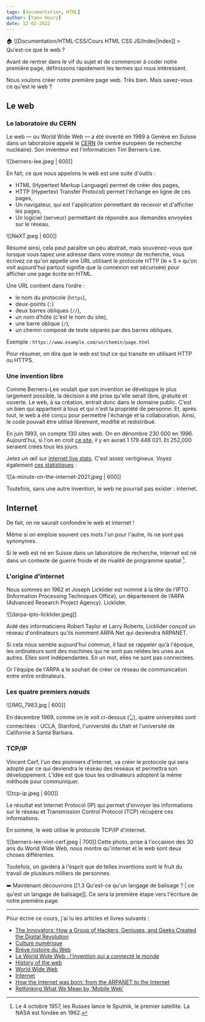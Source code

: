```yaml
---
tags: [documentation, HTML]
author: [Yann Houry]
date: 12-02-2022
---
```


🏠 [[Documentation/HTML-CSS/Cours HTML CSS JS/Index|Index]] > Qu'est-ce que le web ?

Avant de rentrer dans le vif du sujet et de commencer à coder notre première page, définissons rapidement les termes qui nous intéressent.

Nous voulons créer notre première page web. Très bien. Mais savez-vous ce qu'est le web ?

## Le web
### Le laboratoire du CERN
Le web — ou World Wide Web — a été inventé en 1989 à Genève en Suisse dans un laboratoire appelé le [CERN](https://home.cern/fr) (le centre européen de recherche nucléaire). Son inventeur est l'informaticien Tim Berners-Lee.

![[berners-lee.jpeg | 600]]

En fait, ce que nous appelons le web est une suite d'outils :

- HTML (Hypertext  Markup Language) permet de créer des pages,
- HTTP (Hypertext Transfer Protocol) permet l'échange en ligne de ces pages,
- Un navigateur, qui est l'application permettant de recevoir et d'afficher les pages,
- Un logiciel (serveur) permettant de répondre aux demandes envoyées sur le réseau.

![[NeXT.jpeg | 600]]

Résumé ainsi, cela peut paraître un peu abstrait, mais souvenez-vous que lorsque vous tapez une adresse dans votre moteur de recherche, vous écrivez ce qu'on appelle une URL utilisant le protocole HTTP (le « S » qu'on voit aujourd'hui partout signifie que la connexion est sécurisée) pour afficher une page écrite en HTML.

Une URL contient dans l’ordre :
- le nom du protocole (`https`),
- deux-points (`:`)
- deux barres obliques (`//`),
- un nom d’hôte (c'est le nom du site),
- une barre oblique (`/`),
- un chemin composé de texte séparés par des barres obliques.

Exemple : `https://www.example.com/un/chemin/page.html`

Pour résumer, on dira que le web est tout ce qui transite en utilisant HTTP ou HTTPS.

### Une invention libre
Comme Berners-Lee voulait que son invention se développe le plus largement possible, la décision a été prise qu'elle serait libre, gratuite et ouverte. Le web, à sa création, entrait donc dans le domaine public. C'est un bien qui appartient à tous et qui n'est la propriété de personne. Et, après tout, le web a été conçu pour permettre l'échange et la collaboration. Ainsi, le code pouvait être utilisé librement, modifié et redistribué.

En juin 1993, on compte 130 sites web. On en dénombre 230 000 en 1996. Aujourd'hui, si l'on en croit [ce site](https://siteefy.com/how-many-websites-are-there/#:~:text=Currently%2C%20there%20are%20around%201.18,active%2C%2083%25%20are%20inactive.), il y en aurait 1 179 448 021. Et 252,000 seraient créés tous les jours.

Jetez un œil sur [internet live stats](https://www.internetlivestats.com/). C'est assez vertigineux. Voyez également [ces statistiques](https://www.statista.com/chart/25443/estimated-amount-of-data-created-on-the-internet-in-one-minute/) :

![[a-minute-on-the-internet-2021.jpeg | 600]]

Toutefois, sans une autre invention, le web ne pourrait pas exister : internet.

## Internet
De fait, on ne saurait confondre le web et internet !

Même si on emploie souvent ces mots l'un pour l'autre, ils ne sont pas synonymes.

Si le web est né en Suisse dans un laboratoire de recherche, internet est né dans un contexte de guerre froide et de rivalité de programme spatial [^1]. 

### L'origine d'internet
Nous sommes en 1962 et Joseph Licklider est nommé à la tête de l’IPTO (Information Processing Techniques Office), un département de l’ARPA (Advanced Research Project Agency). Licklider.

![[darpa-ipto-licklider.jpeg]]

Aidé des informaticiens Robert Taylor et Larry Roberts, Licklider conçoit un réseau d'ordinateurs qu'ils nomment ARPA Net qui deviendra ARPANET.

Si cela nous semble aujourd'hui commun, il faut se rappeler qu'à l'époque, les ordinateurs sont des machines qui ne sont pas reliées les unes aux autres. Elles sont indépendantes. En un mot, elles ne sont pas connectées. 

Or l'équipe de l'ARPA a le souhait de créer ce réseau de communication entre entre ordinateurs.

### Les quatre premiers nœuds
![[IMG_7983.jpg | 600]]

En décembre 1969, comme on le voit ci-dessus (👆), quatre universités sont connectées : UCLA, Stanford, l'université du Utah et l'université de Californie à Santa Barbara.

### TCP/IP
Vincent Cerf, l'un des pionniers d'internet, va créer le protocole qui sera adopté par ce qui deviendra le réseau des réseaux et permettra son développement. L'idée est que tous les ordinateurs adoptent la même méthode pour communiquer. 

![[tcp-ip.jpeg | 600]]

Le résultat est Internet Protocol (IP) qui permet d'envoyer les informations sur le réseau et Transmission Control Protocol (TCP) récupère ces informations. 

En somme, le web utilise le protocole TCP/IP d'internet.

![[berners-lee-vint-cerf.jpeg | 700]]
Cette photo, prise à l'occasion des 30 ans du World Wide Web, nous montre qu'internet et le web sont deux choses différentes.

Toutefois, on gardera à l'esprit que de telles inventions sont le fruit du travail de plusieurs milliers de personnes.

➡️ Maintenant découvrons [[1.3 Qu'est-ce qu'un langage de balisage ? | ce qu'est un langage de balisage]]. Ce sera la première étape vers l'écriture de notre première page.

<hr />

Pour écrire ce cours, j'ai lu les articles et livres suivants :

- [The Innovators: How a Group of Hackers, Geniuses, and Geeks Created the Digital Revolution](https://www.amazon.fr/dp/B00JGAS65Q/ref=dp-kindle-redirect?_encoding=UTF8&btkr=1)
- [Culture numérique](https://www.cairn.info/culture-numerique--9782724623659.htm)
- [Brève histoire du Web](https://home.cern/fr/science/computing/birth-web/short-history-web#:~:text=Le%20chercheur%20britannique%20Tim%20Berners,s'%C3%A9changer%20des%20informations%20instantan%C3%A9ment.)
- [Le World Wide Web : l'invention qui a connecté le monde](https://artsandculture.google.com/story/ogVR4WcKh7UBIQ?hl=fr)
- [History of the web](https://webfoundation.org/about/vision/history-of-the-web/)
- [World Wide Web](https://fr.wikipedia.org/wiki/World_Wide_Web)
- [Internet](https://fr.wikipedia.org/wiki/Internet)
- [How the Internet was born: from the ARPANET to the Internet](https://theconversation.com/how-the-internet-was-born-from-the-arpanet-to-the-internet-68072)
- [Rethinking What We Mean by ‘Mobile Web’](https://daringfireball.net/2014/04/rethinking_what_we_mean_by_mobile_web)

[^1]: Le 4 octobre 1957, les Russes lance le Sputnik, le premier satellite. La NASA est fondée en 1962.